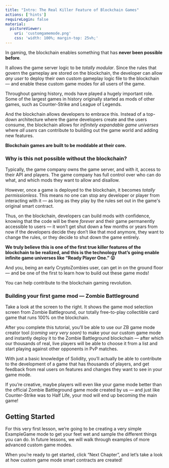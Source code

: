 ```yaml
---
title: "Intro: The Real Killer Feature of Blockchain Games"
actions: ['hints']
requireLogin: false
material:
  pictureViewer: 
    uri: 'customgamemode.png'
    css: 'width: 100%; margin-top: 25vh;'
---
```


In gaming, the blockchain enables something that has **never been possible before**.

It allows the game server logic to be *totally modular*. Since the rules that govern the gameplay are stored on the blockchain, the developer can allow *any user* to deploy their own custom gameplay logic file to the blockchain — and enable these custom game modes for all users of the game.

Throughout gaming history, mods have played a hugely important role. Some of the largest games in history originally started as mods of other games, such as Counter-Strike and League of Legends.

And the blockchain allows developers to embrace this. Instead of a top-down architecture where the game developers create and the users consume, the blockchain allows for *infinitely expandable game universes* where *all users* can contribute to building out the game world and adding new features.

**Blockchain games are built to be moddable at their core.**

### Why is this not possible without the blockchain?

Typically, the game company owns the game server, and with it, access to their API and players. The game company has full control over who can do what, and which mods they want to allow and disallow.

However, once a game is deployed to the blockchain, it becomes *totally permissionless*. This means no one can stop any developer or player from interacting with it — as long as they play by the rules set out in the game's original smart contract.

Thus, on the blockchain, developers can build mods with confidence, knowing that the code will be there *forever* and their game permanently accessible to users — it won’t get shut down a few months or years from now if the developers decide they don’t like that mod anymore, they want to change the rules, or they decide to shut down the game entirely.

**We truly believe this is one of the first true killer features of the blockchain to be realized, and this is the technology that’s going enable infinite game universes like “Ready Player One.” 😮**

And you, being an early CryptoZombies user, can get in on the ground floor — and be one of the first to learn how to build out these game mods!

You can help contribute to the blockchain gaming revolution.

### Building your first game mod — Zombie Battleground

Take a look at the screen to the right. It shows the game mod selection screen from Zombie Battleground, our totally free-to-play collectible card game that runs 100% on the blockchain.

After you complete this tutorial, you’ll be able to use our ZB game mode creator tool *(coming very very soon)* to make your our custom game mode and instantly deploy it to the Zombie Battleground blockchain — after which our thousands of real, live players will be able to choose it from a list and start playing against other opponents in PvP matches.

With just a basic knowledge of Solidity, you’ll actually be able to contribute to the development of a game that has thousands of players, and get feedback from real users on features and changes they want to see in your game mode.

If you’re creative, maybe players will even like your game mode better than the official Zombie Battleground game mode created by us — and just like Counter-Strike was to Half Life, your mod will end up becoming the main game!

## Getting Started

For this very first lesson, we’re going to be creating a very simple ExampleGame mode to get your feet wet and sample the different things you can do. In future lessons, we will walk through examples of more advanced custom game modes.

When you’re ready to get started, click “Next Chapter”, and let’s take a look at how custom game mode smart contracts are created!
